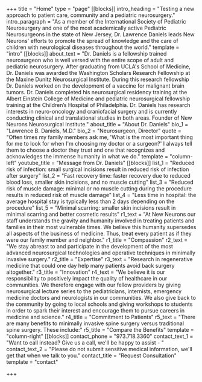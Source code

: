 +++
title = "Home"
type = "page"
[[blocks]]
intro_heading = "Testing a new approach to patient care, community and a pediatric neurosurgery."
intro_paragraph = "As a member of the International Society of Pediatric Neurosurgery and one of the most academically active Pediatric Neurosurgeons in the state of New Jersey, Dr. Lawrence Daniels leads New Neurons' efforts to promote the spread of knowledge and the care of children with neurological diseases throughout the world."
template = "intro"
[[blocks]]
about_text = "Dr. Daniels is a fellowship trained neurosurgeon who is well versed with the entire scope of adult and pediatric neurosurgery. After graduating from UCLA's School of Medicine, Dr. Daniels was awarded the Washington Scholars Research Fellowship at the Maxine Dunitz Neurosurgical Institute.  During this research fellowship Dr. Daniels worked on the development of a vaccine for malignant brain tumors. Dr. Daniels completed his neurosurgical residency training at the Albert Einstein College of Medicine and pediatric neurosurgical fellowship training at the Children’s Hospital of Philadelphia. Dr. Daniels has research interests in neuro-oncology and craniofacial surgery and is currently conducting clinical and translational studies in both areas. Founder of New Neurons Neurosurgical Institute."
about_title = "About Dr. Daniels"
bio_1 = "Lawrence B. Daniels, M.D."
bio_2 = "Neurosurgeon, Director"
quote = "Often times my family members ask me, 'What is the most important thing for me to look for when I'm choosing my doctor or a surgeon?' I always tell them to choose a doctor they trust and one that recognizes and acknowledges the immense humanity in what we do."
template = "column-left"
youtube_title = "Message from Dr. Daniels"
[[blocks]]
list_1 = "Reduced risk of infection: small surgical incisions result in reduced risk of infection after surgery"
list_2 = "Fast recovery time: faster recovery due to reduced blood loss, smaller skin incisions, and no muscle cutting"
list_3 = "Reduced risk of muscle damage: minimal or no muscle cutting during the procedure results in reduced risk of muscle damage"
list_4 = "Less time in hospital: the average hospital stay is typically less than 2 days depending on the procedure"
list_5 = "Minimal scarring: smaller skin incisions result in minimal scarring and better cosmetic results"
r1_text = "At New Neurons our staff understands the gravity and humanity involved in treating patients and families in their most vulnerable times. We believe this humanity supersedes all aspects of the business of medicine. Thus, treat every patient as if they were our family member and neighbor."
r1_title = "Compassion"
r2_text = "We stay abreast to and participate in the development of the most advanced neurosurgical technologies and operative techniques in minimally invasive surgery."
r2_title = "Expertise"
r3_text = "Research in regenerative medicine that could one day help many patients avoid back surgery altogether."
r3_title = "Innovation"
r4_text = "We believe it is our responsibility to positively impact the quality of healthcare in our communities. We therefore engage with our fellow providers by giving neurosurgical lecture series to the pediatricians, internists, emergency medicine doctors and neurologists in our communities. We also give back to the community by going to local schools and giving workshops to students in order to spark their interest and encourage them to pursue careers in medicine and science."
r4_title = "Commitment to Patients"
r5_text = "There are many benefits to minimally invasive spine surgery versus traditional spine surgery. These include:"
r5_title = "Compare the Benefits"
template = "column-right"
[[blocks]]
contact_phone = "973.718.3360"
contact_text_1 = "Want to call instead? Give us a call, we'll be happy to assist - "
contact_text_2 = "Please do not submit sensitive medical information, we'll get that when we talk to you."
contact_title = "Request Consultation"
template = "contact"

+++

